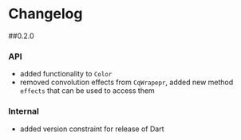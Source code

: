 # Changelog
##0.2.0
### API
* added functionality to `Color`
* removed convolution effects from `CqWrapepr`, added new method `effects` that
can be used to access them
### Internal
* added version constraint for release of Dart